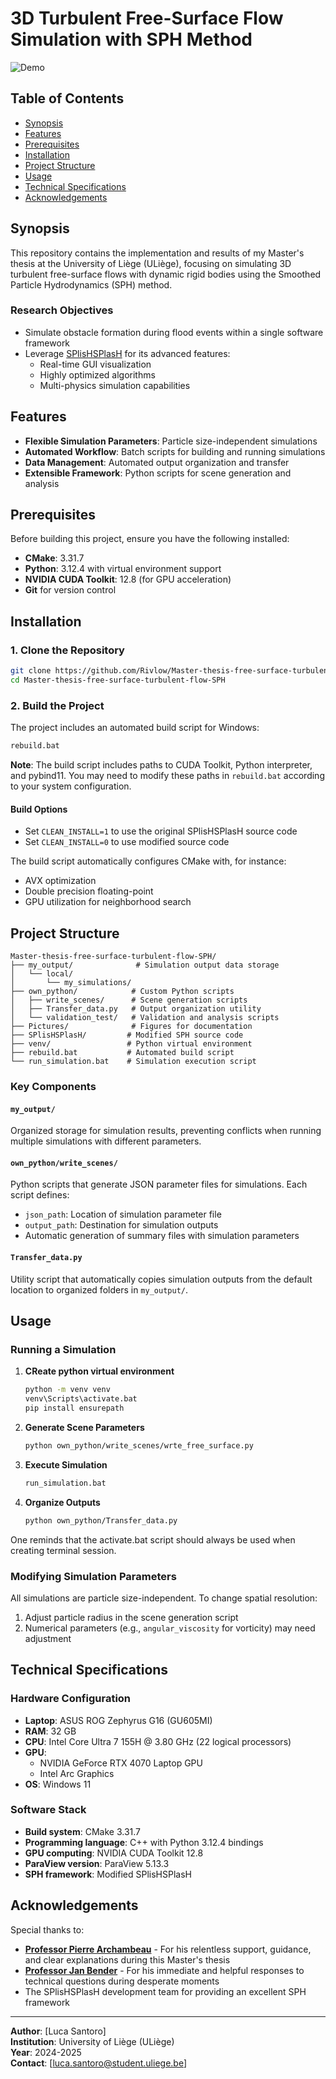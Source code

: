 # 3D Turbulent Free-Surface Flow Simulation with SPH Method

![Demo](Bridge_final_r_5mm.gif)

## Table of Contents

- [Synopsis](#synopsis)
- [Features](#features)
- [Prerequisites](#prerequisites)
- [Installation](#installation)
- [Project Structure](#project-structure)
- [Usage](#usage)
- [Technical Specifications](#technical-specifications)
- [Acknowledgements](#acknowledgements)

## Synopsis

This repository contains the implementation and results of my Master's thesis at the University of Liège (ULiège), focusing on simulating 3D turbulent free-surface flows with dynamic rigid bodies using the Smoothed Particle Hydrodynamics (SPH) method.

### Research Objectives
- Simulate obstacle formation during flood events within a single software framework
- Leverage [SPlisHSPlasH](https://github.com/InteractiveComputerGraphics/SPlisHSPlasH) for its advanced features:
  - Real-time GUI visualization
  - Highly optimized algorithms
  - Multi-physics simulation capabilities

## Features

- **Flexible Simulation Parameters**: Particle size-independent simulations
- **Automated Workflow**: Batch scripts for building and running simulations
- **Data Management**: Automated output organization and transfer
- **Extensible Framework**: Python scripts for scene generation and analysis

##  Prerequisites

Before building this project, ensure you have the following installed:

- **CMake**: 3.31.7
- **Python**: 3.12.4 with virtual environment support
- **NVIDIA CUDA Toolkit**: 12.8 (for GPU acceleration)
- **Git** for version control

## Installation

### 1. Clone the Repository

```bash
git clone https://github.com/Rivlow/Master-thesis-free-surface-turbulent-flow-SPH.git
cd Master-thesis-free-surface-turbulent-flow-SPH
```

### 2. Build the Project

The project includes an automated build script for Windows:

```bash
rebuild.bat
```

**Note**: The build script includes paths to CUDA Toolkit, Python interpreter, and pybind11. You may need to modify these paths in `rebuild.bat` according to your system configuration.

#### Build Options
- Set `CLEAN_INSTALL=1` to use the original SPlisHSPlasH source code
- Set `CLEAN_INSTALL=0` to use modified source code

The build script automatically configures CMake with, for instance:
- AVX optimization
- Double precision floating-point
- GPU utilization for neighborhood search

## Project Structure

```
Master-thesis-free-surface-turbulent-flow-SPH/
├── my_output/              # Simulation output data storage
│   └── local/             
│       └── my_simulations/
├── own_python/            # Custom Python scripts
│   ├── write_scenes/      # Scene generation scripts
│   ├── Transfer_data.py   # Output organization utility
│   └── validation_test/   # Validation and analysis scripts
├── Pictures/              # Figures for documentation
├── SPlisHSPlasH/         # Modified SPH source code
├── venv/                 # Python virtual environment
├── rebuild.bat           # Automated build script
└── run_simulation.bat    # Simulation execution script
```

### Key Components

#### `my_output/`
Organized storage for simulation results, preventing conflicts when running multiple simulations with different parameters.

#### `own_python/write_scenes/`
Python scripts that generate JSON parameter files for simulations. Each script defines:
- `json_path`: Location of simulation parameter file
- `output_path`: Destination for simulation outputs
- Automatic generation of summary files with simulation parameters

#### `Transfer_data.py`
Utility script that automatically copies simulation outputs from the default location to organized folders in `my_output/`.

##  Usage

### Running a Simulation

1. **CReate python virtual environment**
	```bash
	python -m venv venv
	venv\Scripts\activate.bat
	pip install ensurepath
	```

2. **Generate Scene Parameters**
   ```bash
   python own_python/write_scenes/wrte_free_surface.py
   ```

3. **Execute Simulation**
   ```bash
   run_simulation.bat
   ```

4. **Organize Outputs**
   ```bash
   python own_python/Transfer_data.py
   ```

One reminds that the activate.bat script should always be used when creating terminal session.

### Modifying Simulation Parameters

All simulations are particle size-independent. To change spatial resolution:
1. Adjust particle radius in the scene generation script
2. Numerical parameters (e.g., `angular_viscosity` for vorticity) may need adjustment

## Technical Specifications

### Hardware Configuration
- **Laptop**: ASUS ROG Zephyrus G16 (GU605MI)
- **RAM**: 32 GB
- **CPU**: Intel Core Ultra 7 155H @ 3.80 GHz (22 logical processors)
- **GPU**: 
  - NVIDIA GeForce RTX 4070 Laptop GPU
  - Intel Arc Graphics
- **OS**: Windows 11

### Software Stack
- **Build system**: CMake 3.31.7
- **Programming language**: C++ with Python 3.12.4 bindings
- **GPU computing**: NVIDIA CUDA Toolkit 12.8
- **ParaView version**: ParaView 5.13.3
- **SPH framework**: Modified SPlisHSPlasH

## Acknowledgements

Special thanks to:
- **[Professor Pierre Archambeau](https://www.uliege.be/cms/c_9054334/fr/repertoire?uid=u016646)** - For his relentless support, guidance, and clear explanations during this Master's thesis
- **[Professor Jan Bender](https://animation.rwth-aachen.de/person/1/)** - For his immediate and helpful responses to technical questions during desperate moments
- The SPlisHSPlasH development team for providing an excellent SPH framework

---

**Author**: [Luca Santoro]  
**Institution**: University of Liège (ULiège)  
**Year**: 2024-2025  
**Contact**: [luca.santoro@student.uliege.be]